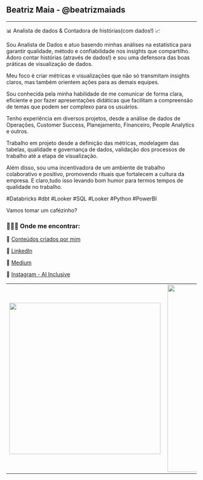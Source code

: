 ## Beatriz Maia - @beatrizmaiads
-------------------------

<!-- ![image](/icon/icon-readme.png)   -->

📊 Analista de dados & Contadora de histórias(com dados!) 📈

Sou Analista de Dados e atuo basendo minhas análises na estatística para garantir qualidade, método e confiabilidade nos insights que compartilho.
Adoro contar histórias (através de dados!) e sou uma defensora das boas práticas de visualização de dados.

Meu foco é criar métricas e visualizações que não só transmitam insights claros, mas também orientem ações para as demais equipes. 

Sou conhecida pela minha habilidade de me comunicar de forma clara, eficiente e por fazer apresentações didáticas que facilitam a compreensão de temas que podem ser complexo para os usuários. 

Tenho experiência em diversos projetos, desde a análise de dados de Operações, Customer Success, Planejamento, Financeiro, People Analytics e outros. 

Trabalho em projeto desde a definição das métricas, modelagem das tabelas, qualidade e governança de dados, validação dos processos de trabalho até a etapa de visualização. 

Além disso, sou uma incentivadora de um ambiente de trabalho colaborativo e positivo, promovendo rituais que fortalecem a cultura da empresa. E claro,tudo isso levando bom humor para termos tempos de qualidade no trabalho. 

#Databricks #dbt #Looker #SQL #Looker #Python #PowerBI

Vamos tomar um cafézinho?


### 👩🏼‍💻 **Onde me encontrar**:
 🎲 [Conteúdos criados por mim](https://github.com/beatrizmaiads/contents-created-by-me)

 🎲 [LinkedIn](https://www.linkedin.com/in/beatrizmaiads/)  

 🎲 [Medium](https://medium.com/@beatrizmaiads)  

 🎲 [Instagram - AI Inclusive](https://www.instagram.com/ai_inclusive/)
 
 
<center>
<table>
    <tr>
        <td><img width="400px" align="left" src="https://github-readme-stats.vercel.app/api/top-langs/?username=beatrizmaiads&hide=html&layout=compact&theme=nightowl" /></td>
        <td><img width="495px" align="left" src="https://github-readme-stats.vercel.app/api?username=beatrizmaiads&theme=nightowl"/></td>
    </tr>   
</table>
</center> 
